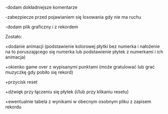 -dodam dokładniejsze komentarze

-zabezpiecze przed pojawianiem się losowania gdy nie ma ruchu

-dodam plik graficzny i z rekordem

Zostało:

+dodanie animacji (podstawienie kolorowej płytki bez numerka i nałożenie na to poruszającego się numerka lub podstawienie płytek z numerkami i ich animacja)

+okienko game over z wypisanymi punktami (może gratulować lub grać muzyczkę gdy pobiło się rekord)

+przycisk reset

+dźwięk przy łączeniu się płytek (i/lub przy klikaniu resetu)

+ewentualnie tabela z wynikami w obecnym osobnym pliku z zapisem rekordu 

